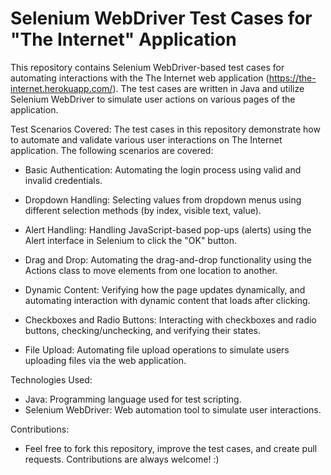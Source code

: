 # Selenium WebDriver Test Cases for "The Internet" Application
This repository contains Selenium WebDriver-based test cases for automating interactions with the The Internet web application (https://the-internet.herokuapp.com/). The test cases are written in Java and utilize Selenium WebDriver to simulate user actions on various pages of the application.

Test Scenarios Covered:
The test cases in this repository demonstrate how to automate and validate various user interactions on The Internet application. The following scenarios are covered:

- Basic Authentication:
Automating the login process using valid and invalid credentials.

- Dropdown Handling:
Selecting values from dropdown menus using different selection methods (by index, visible text, value).

- Alert Handling:
Handling JavaScript-based pop-ups (alerts) using the Alert interface in Selenium to click the "OK" button.

- Drag and Drop:
Automating the drag-and-drop functionality using the Actions class to move elements from one location to another.

- Dynamic Content:
Verifying how the page updates dynamically, and automating interaction with dynamic content that loads after clicking.

- Checkboxes and Radio Buttons:
Interacting with checkboxes and radio buttons, checking/unchecking, and verifying their states.

- File Upload:
Automating file upload operations to simulate users uploading files via the web application.

Technologies Used:
- Java: Programming language used for test scripting.
- Selenium WebDriver: Web automation tool to simulate user interactions.

Contributions:
- Feel free to fork this repository, improve the test cases, and create pull requests. Contributions are always welcome! :)

